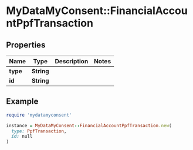 # MyDataMyConsent::FinancialAccountPpfTransaction

## Properties

| Name | Type | Description | Notes |
| ---- | ---- | ----------- | ----- |
| **type** | **String** |  |  |
| **id** | **String** |  |  |

## Example

```ruby
require 'mydatamyconsent'

instance = MyDataMyConsent::FinancialAccountPpfTransaction.new(
  type: PpfTransaction,
  id: null
)
```

